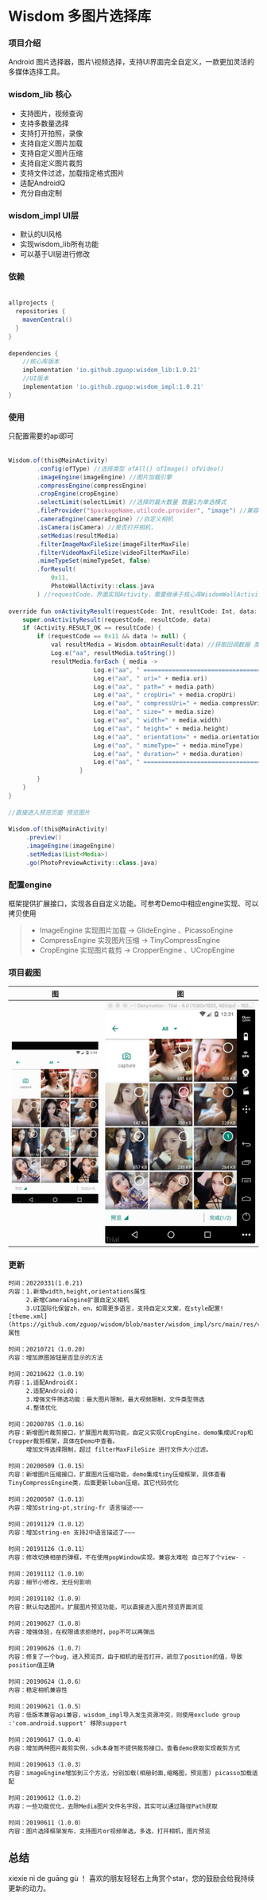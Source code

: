 # Wisdom 多图片选择库 

### 项目介绍

Android 图片选择器，图片\视频选择，支持UI界面完全自定义，一款更加灵活的多媒体选择工具。

### wisdom_lib 核心
- 支持图片，视频查询
- 支持多数量选择 
- 支持打开拍照，录像
- 支持自定义图片加载
- 支持自定义图片压缩
- 支持自定义图片裁剪
- 支持文件过滤，加载指定格式图片
- 适配AndroidQ
- 充分自由定制

### wisdom_impl UI层
- 默认的UI风格
- 实现wisdom_lib所有功能
- 可以基于UI层进行修改

### 依赖
```groovy

allprojects {
  repositories {
    mavenCentral()
  }
}

dependencies {
    //核心库版本
    implementation 'io.github.zguop:wisdom_lib:1.0.21'
    //UI版本
    implementation 'io.github.zguop:wisdom_impl:1.0.21'
}
```
### 使用
只配置需要的api即可
```groovy

Wisdom.of(this@MainActivity)
        .config(ofType) //选择类型 ofAll() ofImage() ofVideo()
        .imageEngine(imageEngine) //图片加载引擎
        .compressEngine(compressEngine)
        .cropEngine(cropEngine)
        .selectLimit(selectLimit) //选择的最大数量 数量1为单选模式
        .fileProvider("$packageName.utilcode.provider", "image") //兼容android7.0
        .cameraEngine(cameraEngine) //自定义相机
        .isCamera(isCamera) //是否打开相机，
        .setMedias(resultMedia)
        .filterImageMaxFileSize(imageFilterMaxFile)
        .filterVideoMaxFileSize(videoFilterMaxFile)
        .mimeTypeSet(mimeTypeSet, false)
        .forResult(
            0x11,
            PhotoWallActivity::class.java
        ) //requestCode，界面实现Activity，需要继承于核心库WisdomWallActivity
     
override fun onActivityResult(requestCode: Int, resultCode: Int, data: Intent?) {
    super.onActivityResult(requestCode, resultCode, data)
    if (Activity.RESULT_OK == resultCode) {
        if (requestCode == 0x11 && data != null) {
            val resultMedia = Wisdom.obtainResult(data) //获取回调数据 类型Media 包含String path， Uri uri 路径
            Log.e("aa", resultMedia.toString())
            resultMedia.forEach { media ->
                        Log.e("aa", " ===================================== ")
                        Log.e("aa", " uri=" + media.uri)
                        Log.e("aa", " path=" + media.path)
                        Log.e("aa", " cropUri=" + media.cropUri)
                        Log.e("aa", " compressUri=" + media.compressUri)
                        Log.e("aa", " size=" + media.size)
                        Log.e("aa", " width=" + media.width)
                        Log.e("aa", " height=" + media.height)
                        Log.e("aa", " orientation=" + media.orientation)
                        Log.e("aa", " mimeType=" + media.mineType)
                        Log.e("aa", " duration=" + media.duration)
                        Log.e("aa", " ===================================== ")
                    }
        }
    }
}

//直接进入预览页面 预览图片

Wisdom.of(this@MainActivity)
     .preview()
     .imageEngine(imageEngine)
     .setMedias(List<Media>)
     .go(PhotoPreviewActivity::class.java)

```

### 配置engine
框架提供扩展接口，实现各自自定义功能。可参考Demo中相应engine实现、可以拷贝使用

>* ImageEngine    实现图片加载 -> GlideEngine 、PicassoEngine
>* CompressEngine 实现图片压缩 -> TinyCompressEngine
>* CropEngine     实现图片裁剪 -> CropperEngine 、UCropEngine

### 项目截图

|图|图|
|---|---|
|![img1](gif/auto5.gif)|![img1](gif/1560244261536.jpg)|


### 更新
    时间：20220331(1.0.21)
    内容：1.新增width,height,orientations属性
         2.新增CameraEngine扩展自定义相机
         3.UI国际化保留zh，en，如需更多语言，支持自定义文案，在style配置![theme.xml](https://github.com/zguop/wisdom/blob/master/wisdom_impl/src/main/res/values/theme.xml)属性

    时间：20210721（1.0.20)
    内容：增加原图按钮是否显示的方法

    时间：20210622（1.0.19）
    内容：1.适配AndroidX；
         2.适配AndroidQ；
         3.增强文件筛选功能：最大图片限制，最大视频限制，文件类型筛选
         4.整体优化

    时间：20200705（1.0.16）
    内容：新增图片裁剪接口，扩展图片裁剪功能，自定义实现CropEngine，demo集成UCrop和Cropper裁剪框架，具体在Demo中查看。
         增加文件选择限制，超过 filterMaxFileSize 进行文件大小过滤。

    时间：20200509（1.0.15）
    内容：新增图片压缩接口，扩展图片压缩功能，demo集成tiny压缩框架，具体查看TinyCompressEngine类，后面更新luban压缩，其它代码优化
    
    时间：20200507（1.0.13）
    内容：增加string-pt,string-fr 语言描述~~~

    时间：20191129（1.0.12）
    内容：增加string-en 支持2中语言描述了~~~
    
    时间：20191126（1.0.11）
    内容：修改切换相册的弹框，不在使用popWindow实现，兼容太难啦 自己写了个view- -

    时间：20191112（1.0.10）
    内容：细节小修改，无任何影响

    时间：20191102（1.0.9）
    内容：默认勾选图片。扩展图片预览功能，可以直接进入图片预览界面浏览
    
    时间：20190627（1.0.8）
    内容：增强体验，在权限请求拒绝时，pop不可以再弹出

    时间：20190626（1.0.7）
    内容：修复了一个bug，进入预览页，由于相机的是否打开，疏忽了position的值，导致position值正确
    
    时间：20190624（1.0.6）
    内容：稳定相机兼容性

    时间：20190621（1.0.5）
    内容：低版本兼容api兼容，wisdom_impl导入发生资源冲突，则使用exclude group :'com.android.support' 移除support

    时间：20190617（1.0.4）
    内容：增加两种图片裁剪实例，sdk本身暂不提供裁剪接口，查看demo获取实现裁剪方式
    
    时间：20190613（1.0.3）
    内容：imageEngine增加到三个方法，分别加载(相册封面,缩略图，预览图) picasso加载适配

    时间：20190612（1.0.2）
    内容：一些功能优化，去除Media图片文件名字段，其实可以通过路径Path获取
    
    时间：20190611（1.0.0）
    内容：图片选择框架发布，支持图片or视频单选，多选，打开相机，图片预览

总结
-
xiexie ni de guāng gù ！ 喜欢的朋友轻轻右上角赏个star，您的鼓励会给我持续更新的动力。








